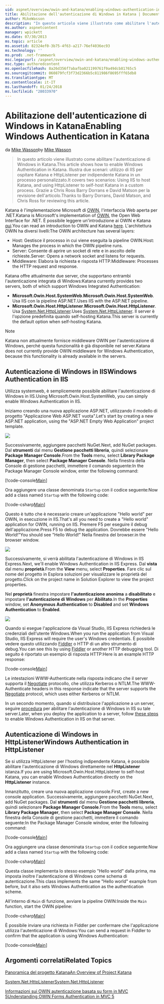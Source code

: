 ```yaml
---
uid: aspnet/overview/owin-and-katana/enabling-windows-authentication-in-katana
title: Abilitazione dell'autenticazione di Windows in Katana | Documenti Microsoft
author: MikeWasson
description: "In questo articolo viene illustrato come abilitare l'autenticazione di Windows in Katana. Illustra due scenari: utilizzo di IIS per ospitare Katana e HttpListener per indipendente Kat..."
ms.author: aspnetcontent
manager: wpickett
ms.date: 07/30/2013
ms.topic: article
ms.assetid: 82324ef0-3b75-4f63-a217-76ef4036ec93
ms.technology: ''
ms.prod: .net-framework
msc.legacyurl: /aspnet/overview/owin-and-katana/enabling-windows-authentication-in-katana
msc.type: authoredcontent
ms.openlocfilehash: 8a26d356f7abafba021199761f9a49dcb81765c5
ms.sourcegitcommit: 060879fcf3f73d2366b5c811986f8695fff65db8
ms.translationtype: MT
ms.contentlocale: it-IT
ms.lasthandoff: 01/24/2018
ms.locfileid: "28033970"
---
```

<a name="enabling-windows-authentication-in-katana"></a><span data-ttu-id="dafe8-104">Abilitazione dell'autenticazione di Windows in Katana</span><span class="sxs-lookup"><span data-stu-id="dafe8-104">Enabling Windows Authentication in Katana</span></span>
====================
<span data-ttu-id="dafe8-105">da [Mike Wasson](https://github.com/MikeWasson)</span><span class="sxs-lookup"><span data-stu-id="dafe8-105">by [Mike Wasson](https://github.com/MikeWasson)</span></span>

> <span data-ttu-id="dafe8-106">In questo articolo viene illustrato come abilitare l'autenticazione di Windows in Katana.</span><span class="sxs-lookup"><span data-stu-id="dafe8-106">This article shows how to enable Windows Authentication in Katana.</span></span> <span data-ttu-id="dafe8-107">Illustra due scenari: utilizzo di IIS per ospitare Katana e HttpListener per indipendente Katana in un processo personalizzato.</span><span class="sxs-lookup"><span data-stu-id="dafe8-107">It covers two scenarios: Using IIS to host Katana, and using HttpListener to self-host Katana in a custom process.</span></span> <span data-ttu-id="dafe8-108">Grazie a Chris Ross Barry Dorrans e David Matson per la revisione dell'articolo.</span><span class="sxs-lookup"><span data-stu-id="dafe8-108">Thanks to Barry Dorrans, David Matson, and Chris Ross for reviewing this article.</span></span>


<span data-ttu-id="dafe8-109">Katana è l'implementazione Microsoft di [OWIN](http://owin.org/), l'interfaccia Web aperta per .NET.</span><span class="sxs-lookup"><span data-stu-id="dafe8-109">Katana is Microsoft's implementation of [OWIN](http://owin.org/), the Open Web Interface for .NET.</span></span> <span data-ttu-id="dafe8-110">È possibile leggere un'introduzione ai OWIN e Katana [qui](an-overview-of-project-katana.md).</span><span class="sxs-lookup"><span data-stu-id="dafe8-110">You can read an introduction to OWIN and Katana [here](an-overview-of-project-katana.md).</span></span> <span data-ttu-id="dafe8-111">L'architettura OWIN ha diversi livelli:</span><span class="sxs-lookup"><span data-stu-id="dafe8-111">The OWIN architecture has several layers:</span></span>

- <span data-ttu-id="dafe8-112">Host: Gestisce il processo in cui viene eseguita la pipeline OWIN.</span><span class="sxs-lookup"><span data-stu-id="dafe8-112">Host: Manages the process in which the OWIN pipeline runs.</span></span>
- <span data-ttu-id="dafe8-113">Server: Consente di aprire un socket di rete e in ascolto delle richieste.</span><span class="sxs-lookup"><span data-stu-id="dafe8-113">Server: Opens a network socket and listens for requests.</span></span>
- <span data-ttu-id="dafe8-114">Middleware: Elabora la richiesta e risposta HTTP.</span><span class="sxs-lookup"><span data-stu-id="dafe8-114">Middleware: Processes the HTTP request and response.</span></span>

<span data-ttu-id="dafe8-115">Katana offre attualmente due server, che supportano entrambi l'autenticazione integrata di Windows:</span><span class="sxs-lookup"><span data-stu-id="dafe8-115">Katana currently provides two servers, both of which support Windows Integrated Authentication:</span></span>

- <span data-ttu-id="dafe8-116">**Microsoft.Owin.Host.SystemWeb**.</span><span class="sxs-lookup"><span data-stu-id="dafe8-116">**Microsoft.Owin.Host.SystemWeb**.</span></span> <span data-ttu-id="dafe8-117">Usa IIS con la pipeline ASP.NET.</span><span class="sxs-lookup"><span data-stu-id="dafe8-117">Uses IIS with the ASP.NET pipeline.</span></span>
- <span data-ttu-id="dafe8-118">**Microsoft.Owin.Host.HttpListener**.</span><span class="sxs-lookup"><span data-stu-id="dafe8-118">**Microsoft.Owin.Host.HttpListener**.</span></span> <span data-ttu-id="dafe8-119">Usa [System.Net.HttpListener](https://msdn.microsoft.com/library/system.net.httplistener.aspx).</span><span class="sxs-lookup"><span data-stu-id="dafe8-119">Uses [System.Net.HttpListener](https://msdn.microsoft.com/library/system.net.httplistener.aspx).</span></span> <span data-ttu-id="dafe8-120">Il server è l'opzione predefinita quando self-hosting Katana.</span><span class="sxs-lookup"><span data-stu-id="dafe8-120">This server is currently the default option when self-hosting Katana.</span></span>

> [!NOTE]
> <span data-ttu-id="dafe8-121">Katana non attualmente fornisce middleware OWIN per l'autenticazione di Windows, perché questa funzionalità è già disponibile nel server.</span><span class="sxs-lookup"><span data-stu-id="dafe8-121">Katana does not currently provide OWIN middleware for Windows Authentication, because this functionality is already available in the servers.</span></span>


## <a name="windows-authentication-in-iis"></a><span data-ttu-id="dafe8-122">Autenticazione di Windows in IIS</span><span class="sxs-lookup"><span data-stu-id="dafe8-122">Windows Authentication in IIS</span></span>

<span data-ttu-id="dafe8-123">Utilizza systemweb, è semplicemente possibile abilitare l'autenticazione di Windows in IIS.</span><span class="sxs-lookup"><span data-stu-id="dafe8-123">Using Microsoft.Owin.Host.SystemWeb, you can simply enable Windows Authentication in IIS.</span></span>

<span data-ttu-id="dafe8-124">Iniziamo creando una nuova applicazione ASP.NET, utilizzando il modello di progetto "Applicazione Web ASP.NET vuota".</span><span class="sxs-lookup"><span data-stu-id="dafe8-124">Let's start by creating a new ASP.NET application, using the "ASP.NET Empty Web Application" project template.</span></span>

![](enabling-windows-authentication-in-katana/_static/image1.png)

<span data-ttu-id="dafe8-125">Successivamente, aggiungere pacchetti NuGet.</span><span class="sxs-lookup"><span data-stu-id="dafe8-125">Next, add NuGet packages.</span></span> <span data-ttu-id="dafe8-126">Dal **strumenti** dal menu **Gestione pacchetti libreria**, quindi selezionare **Package Manager Console**.</span><span class="sxs-lookup"><span data-stu-id="dafe8-126">From the **Tools** menu, select **Library Package Manager**, then select **Package Manager Console**.</span></span> <span data-ttu-id="dafe8-127">Nella finestra della Console di gestione pacchetti, immettere il comando seguente:</span><span class="sxs-lookup"><span data-stu-id="dafe8-127">In the Package Manager Console window, enter the following command:</span></span>

[!code-console[Main](enabling-windows-authentication-in-katana/samples/sample1.cmd)]

<span data-ttu-id="dafe8-128">Ora aggiungere una classe denominata `Startup` con il codice seguente:</span><span class="sxs-lookup"><span data-stu-id="dafe8-128">Now add a class named `Startup` with the following code:</span></span>

[!code-csharp[Main](enabling-windows-authentication-in-katana/samples/sample2.cs)]

<span data-ttu-id="dafe8-129">Questo è tutto che è necessario creare un'applicazione "Hello world" per OWIN, in esecuzione in IIS.</span><span class="sxs-lookup"><span data-stu-id="dafe8-129">That's all you need to create a "Hello world" application for OWIN, running on IIS.</span></span> <span data-ttu-id="dafe8-130">‎Premere F5 per eseguire il debug dell'applicazione.</span><span class="sxs-lookup"><span data-stu-id="dafe8-130">Press F5 to debug the application.</span></span> <span data-ttu-id="dafe8-131">Dovrebbe essere "Hello World!"</span><span class="sxs-lookup"><span data-stu-id="dafe8-131">You should see "Hello World!"</span></span> <span data-ttu-id="dafe8-132">Nella finestra del browser.</span><span class="sxs-lookup"><span data-stu-id="dafe8-132">in the browser window.</span></span>

![](enabling-windows-authentication-in-katana/_static/image2.png)

<span data-ttu-id="dafe8-133">Successivamente, si verrà abilitata l'autenticazione di Windows in IIS Express.</span><span class="sxs-lookup"><span data-stu-id="dafe8-133">Next, we'll enable Windows Authentication in IIS Express.</span></span> <span data-ttu-id="dafe8-134">Dal **vista** dal menu **proprietà**.</span><span class="sxs-lookup"><span data-stu-id="dafe8-134">From the **View** menu, select **Properties**.</span></span> <span data-ttu-id="dafe8-135">Fare clic sul nome del progetto in Esplora soluzioni per visualizzare le proprietà del progetto.</span><span class="sxs-lookup"><span data-stu-id="dafe8-135">Click on the project name in Solution Explorer to view the project properties.</span></span>

<span data-ttu-id="dafe8-136">Nel **proprietà** finestra impostare **l'autenticazione anonima** a **disabilitato** e impostare **l'autenticazione di Windows** per  **Abilitato**.</span><span class="sxs-lookup"><span data-stu-id="dafe8-136">In the **Properties** window, set **Anonymous Authentication** to **Disabled** and set **Windows Authentication** to **Enabled**.</span></span>

![](enabling-windows-authentication-in-katana/_static/image3.png)

<span data-ttu-id="dafe8-137">Quando si esegue l'applicazione da Visual Studio, IIS Express richiederà le credenziali dell'utente Windows.</span><span class="sxs-lookup"><span data-stu-id="dafe8-137">When you run the application from Visual Studio, IIS Express will require the user's Windows credentials.</span></span> <span data-ttu-id="dafe8-138">È possibile vedere questo utilizzando [Fiddler](http://fiddler2.com/home) o HTTP di un altro strumento di debug.</span><span class="sxs-lookup"><span data-stu-id="dafe8-138">You can see this by using [Fiddler](http://fiddler2.com/home) or another HTTP debugging tool.</span></span> <span data-ttu-id="dafe8-139">Di seguito è riportato un esempio di risposta HTTP:</span><span class="sxs-lookup"><span data-stu-id="dafe8-139">Here is an example HTTP response:</span></span>

[!code-console[Main](enabling-windows-authentication-in-katana/samples/sample3.cmd?highlight=1,5-6)]

<span data-ttu-id="dafe8-140">Le intestazioni WWW-Authenticate nella risposta indicano che il server supporta il [Negotiate](http://www.ietf.org/rfc/rfc4559.txt) protocollo, che utilizza Kerberos o NTLM.</span><span class="sxs-lookup"><span data-stu-id="dafe8-140">The WWW-Authenticate headers in this response indicate that the server supports the [Negotiate](http://www.ietf.org/rfc/rfc4559.txt) protocol, which uses either Kerberos or NTLM.</span></span>

<span data-ttu-id="dafe8-141">In un secondo momento, quando si distribuisce l'applicazione a un server, seguire [procedura](https://www.iis.net/configreference/system.webserver/security/authentication/windowsauthentication) per abilitare l'autenticazione di Windows in IIS su tale server.</span><span class="sxs-lookup"><span data-stu-id="dafe8-141">Later, when you deploy the application to a server, follow [these steps](https://www.iis.net/configreference/system.webserver/security/authentication/windowsauthentication) to enable Windows Authentication in IIS on that server.</span></span>

## <a name="windows-authentication-in-httplistener"></a><span data-ttu-id="dafe8-142">Autenticazione di Windows in HttpListener</span><span class="sxs-lookup"><span data-stu-id="dafe8-142">Windows Authentication in HttpListener</span></span>

<span data-ttu-id="dafe8-143">Se si utilizza HttpListener per l'hosting indipendente Katana, è possibile abilitare l'autenticazione di Windows direttamente nel **HttpListener** istanza.</span><span class="sxs-lookup"><span data-stu-id="dafe8-143">If you are using Microsoft.Owin.Host.HttpListener to self-host Katana, you can enable Windows Authentication directly on the **HttpListener** instance.</span></span>

<span data-ttu-id="dafe8-144">Innanzitutto, creare una nuova applicazione console.</span><span class="sxs-lookup"><span data-stu-id="dafe8-144">First, create a new console application.</span></span> <span data-ttu-id="dafe8-145">Successivamente, aggiungere pacchetti NuGet.</span><span class="sxs-lookup"><span data-stu-id="dafe8-145">Next, add NuGet packages.</span></span> <span data-ttu-id="dafe8-146">Dal **strumenti** dal menu **Gestione pacchetti libreria**, quindi selezionare **Package Manager Console**.</span><span class="sxs-lookup"><span data-stu-id="dafe8-146">From the **Tools** menu, select **Library Package Manager**, then select **Package Manager Console**.</span></span> <span data-ttu-id="dafe8-147">Nella finestra della Console di gestione pacchetti, immettere il comando seguente:</span><span class="sxs-lookup"><span data-stu-id="dafe8-147">In the Package Manager Console window, enter the following command:</span></span>

[!code-console[Main](enabling-windows-authentication-in-katana/samples/sample4.cmd)]

<span data-ttu-id="dafe8-148">Ora aggiungere una classe denominata `Startup` con il codice seguente:</span><span class="sxs-lookup"><span data-stu-id="dafe8-148">Now add a class named `Startup` with the following code:</span></span>

[!code-csharp[Main](enabling-windows-authentication-in-katana/samples/sample5.cs)]

<span data-ttu-id="dafe8-149">Questa classe implementa lo stesso esempio "Hello world" dalla prima, ma imposta inoltre l'autenticazione di Windows come schema di autenticazione.</span><span class="sxs-lookup"><span data-stu-id="dafe8-149">This class implements the same "Hello world" example from before, but it also sets Windows Authentication as the authentication scheme.</span></span>

<span data-ttu-id="dafe8-150">All'interno di `Main` di funzione, avviare la pipeline OWIN:</span><span class="sxs-lookup"><span data-stu-id="dafe8-150">Inside the `Main` function, start the OWIN pipeline:</span></span>

[!code-csharp[Main](enabling-windows-authentication-in-katana/samples/sample6.cs)]

<span data-ttu-id="dafe8-151">È possibile inviare una richiesta in Fiddler per confermare che l'applicazione utilizza l'autenticazione di Windows:</span><span class="sxs-lookup"><span data-stu-id="dafe8-151">You can send a request in Fiddler to confirm that the application is using Windows Authentication:</span></span>

[!code-console[Main](enabling-windows-authentication-in-katana/samples/sample7.cmd?highlight=1,4-5)]

## <a name="related-topics"></a><span data-ttu-id="dafe8-152">Argomenti correlati</span><span class="sxs-lookup"><span data-stu-id="dafe8-152">Related Topics</span></span>

[<span data-ttu-id="dafe8-153">Panoramica del progetto Katana</span><span class="sxs-lookup"><span data-stu-id="dafe8-153">An Overview of Project Katana</span></span>](an-overview-of-project-katana.md)

[<span data-ttu-id="dafe8-154">System.Net.HttpListener</span><span class="sxs-lookup"><span data-stu-id="dafe8-154">System.Net.HttpListener</span></span>](https://msdn.microsoft.com/library/system.net.httplistener.aspx)

[<span data-ttu-id="dafe8-155">Informazioni sui OWIN autenticazione basata su form in MVC 5</span><span class="sxs-lookup"><span data-stu-id="dafe8-155">Understanding OWIN Forms Authentication in MVC 5</span></span>](https://blogs.msdn.com/b/webdev/archive/2013/07/03/understanding-owin-forms-authentication-in-mvc-5.aspx)
